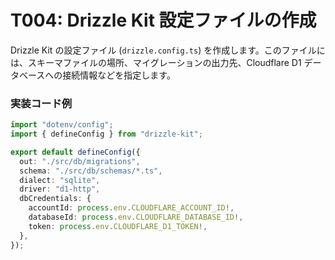 # T004: Drizzle Kit 設定ファイルの作成

Drizzle Kit の設定ファイル (`drizzle.config.ts`) を作成します。このファイルには、スキーマファイルの場所、マイグレーションの出力先、Cloudflare D1 データベースへの接続情報などを指定します。

### 実装コード例

```typescript
import "dotenv/config";
import { defineConfig } from "drizzle-kit";

export default defineConfig({
  out: "./src/db/migrations",
  schema: "./src/db/schemas/*.ts",
  dialect: "sqlite",
  driver: "d1-http",
  dbCredentials: {
    accountId: process.env.CLOUDFLARE_ACCOUNT_ID!,
    databaseId: process.env.CLOUDFLARE_DATABASE_ID!,
    token: process.env.CLOUDFLARE_D1_TOKEN!,
  },
});
```
